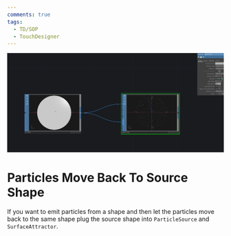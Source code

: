 ```yaml
---
comments: true
tags:
  - TD/SOP
  - TouchDesigner
---
```


![Using multiple TransformSOPs to Merge the Metaballs](./img/LetParticleMoveBackToSource.png)

# Particles Move Back To Source Shape

If you want to emit particles from a shape and then let the particles move back to the same shape plug the source shape into `ParticleSource` and `SurfaceAttractor`.
